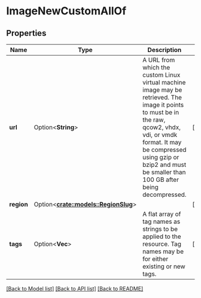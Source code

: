 # ImageNewCustomAllOf

## Properties

Name | Type | Description | Notes
------------ | ------------- | ------------- | -------------
**url** | Option<**String**> | A URL from which the custom Linux virtual machine image may be retrieved.  The image it points to must be in the raw, qcow2, vhdx, vdi, or vmdk format.  It may be compressed using gzip or bzip2 and must be smaller than 100 GB after being decompressed. | [optional]
**region** | Option<[**crate::models::RegionSlug**](region_slug.md)> |  | [optional]
**tags** | Option<**Vec<String>**> | A flat array of tag names as strings to be applied to the resource. Tag names may be for either existing or new tags. | [optional]

[[Back to Model list]](../README.md#documentation-for-models) [[Back to API list]](../README.md#documentation-for-api-endpoints) [[Back to README]](../README.md)


